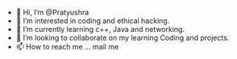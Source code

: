 - 👋 Hi, I’m @Pratyushra
- 👀 I’m interested in coding and ethical hacking.
- 🌱 I’m currently learning c++, Java and networking.
- 💞️ I’m looking to collaborate on my learning Coding and projects.
- 📫 How to reach me ... mail me

<!---
Pratyushra/Pratyushra is a ✨ special ✨ repository because its `README.md` (this file) appears on your GitHub profile.
You can click the Preview link to take a look at your changes.
--->
